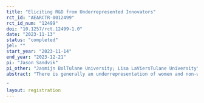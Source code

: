 ```yaml
---
title: "Eliciting R&D from Underrepresented Innovators"
rct_id: "AEARCTR-0012499"
rct_id_num: "12499"
doi: "10.1257/rct.12499-1.0"
date: "2023-11-13"
status: "completed"
jel: ""
start_year: "2023-11-14"
end_year: "2023-12-21"
pi: "Jason Sandvik"
pi_other: "Jasmijn BolTulane University; Lisa LaViersTulane University"
abstract: "There is generally an underrepresentation of women and non-white innovators in the therapeutics and medical technology innovation space. Similarly, venture capitalists (VCs)—who are some of the key contributors of financial capital for therapeutics and medical technology research and development—are disproportionately overrepresented by white men. We will conduct a natural field experiment to see whether the demographic composition of potential VC funders influences the demographic composition of the scientists who submit their therapeutics and medical technology ideas to a VC pitch contest. We will also examine whether the qualitative framing around the ideas change depending on the demographic composition of the potential VC funders who will evaluate the ideas. 
"
layout: registration
---
```


